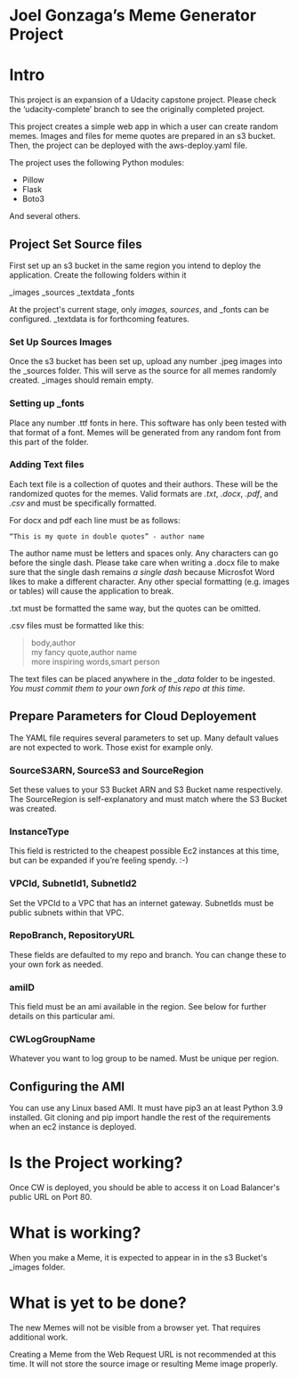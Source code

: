 # Joel Gonzaga’s Meme Generator Project

# Intro

This project is an expansion of a Udacity capstone project. Please check the ‘udacity-complete’ branch to see the originally completed project.

This project creates a simple web app in which a user can create random memes. Images and files for meme quotes are prepared in an s3 bucket. Then, the project can be deployed with the aws-deploy.yaml file.

The project uses the following Python modules:

- Pillow
- Flask
- Boto3

And several others.

## Project Set Source files

First set up an s3 bucket in the same region you intend to deploy the application. Create the following folders within it

_images
_sources
_textdata
_fonts

At the project's current stage, only _images, sources_, and _fonts can be configured. _textdata is for forthcoming features.

### Set Up Sources Images

Once the s3 bucket has been set up, upload any number .jpeg images into the _sources folder. This will serve as the source for all memes randomly created. _images should remain empty.

### Setting up _fonts
Place any number .ttf fonts in here. This software has only been tested with that format of a font. Memes will be generated from any random font from this part of the folder.

### Adding Text files

Each text file is a collection of quotes and their authors. These will be the randomized quotes for the memes. Valid formats are *.txt*, *.docx*, *.pdf*, and *.csv* and must be specifically formatted.

For docx and pdf each line must be as follows:

`“This is my quote in double quotes” - author name`

The author name must be letters and spaces only. Any characters can go before the single dash. Please take care when writing a .docx file to make sure that the single dash remains *a single dash* because Microsfot Word likes to make a different character. Any other special formatting (e.g. images or tables) will cause the application to break.

.txt must be formatted the same way, but the quotes can be omitted.

.csv files must be formatted like this:

>body,author  
>my fancy quote,author name  
>more inspiring words,smart person

The text files can be placed anywhere in the *_data* folder to be ingested. *You must commit them to your own fork of this repo at this time.*

## Prepare Parameters for Cloud Deployement

The YAML file requires several parameters to set up. Many default values are not expected to work. Those exist for example only.

### SourceS3ARN, SourceS3 and SourceRegion
Set these values to your S3 Bucket ARN and S3 Bucket name respectively. The SourceRegion is self-explanatory and must match where the S3 Bucket was created.

### InstanceType
This field is restricted to the cheapest possible Ec2 instances at this time, but can be expanded if you’re feeling spendy. :-)

### VPCId, SubnetId1, SubnetId2
Set the VPCId to a VPC that has an internet gateway. SubnetIds must be public subnets within that VPC.

### RepoBranch, RepositoryURL
These fields are defaulted to my repo and branch. You can change these to your own fork as needed.

### amiID
This field must be an ami available in the region. See below for further details on this particular ami.

### CWLogGroupName
Whatever you want to log group to be named. Must be unique per region.

## Configuring the AMI
You can use any Linux based AMI. It must have pip3 an at least Python 3.9 installed. Git cloning and pip import handle the rest of the requirements when an ec2 instance is deployed.

# Is the Project working?
Once CW is deployed, you should be able to access it on Load Balancer's public URL on Port 80.

# What is working?
When you make a Meme, it is expected to appear in in the s3 Bucket's _images folder.

# What is yet to be done?
The new Memes will not be visible from a browser yet. That requires additional work.

Creating a Meme from the Web Request URL is not recommended at this time. It will not store the source image or resulting Meme image properly.